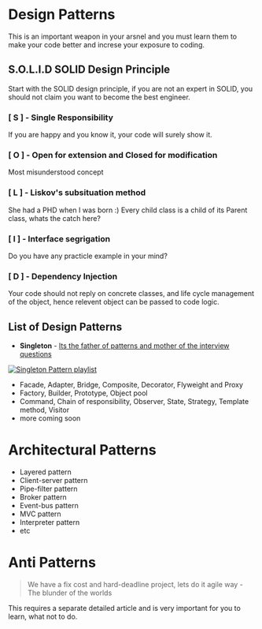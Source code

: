 
# Design Patterns
This is an important weapon in your arsnel and you must learn them to make your code better and increse your exposure to coding.

## S.O.L.I.D SOLID Design Principle
Start with the SOLID design principle, if you are not an expert in SOLID, you should not claim you want to become the best engineer.

### [ S ] - Single Responsibility
If you are happy and you know it, your code will surely show it.

### [ O ] - Open for extension and Closed for modification
Most misunderstood concept

### [ L ] - Liskov's subsituation method
She had a PHD when I was born :)
Every child class is a child of its Parent class, whats the catch here?

### [ I ] - Interface segrigation
Do you have any practicle example in your mind?

### [ D ] - Dependency Injection
Your code should not reply on concrete classes, and life cycle management of the object, hence relevent object can be passed to code logic.


## List of Design Patterns

* **Singleton** - [Its the father of patterns and mother of the interview questions](https://www.youtube.com/watch?v=TBcD1iNijtw&list=PLLqjNYIgOqeSELdzd60Ppq0pHEUX5xJwN) 

[![Singleton Pattern playlist](https://img.youtube.com/vi/TBcD1iNijtw/0.jpg)](https://www.youtube.com/watch?v=TBcD1iNijtw&list=PLLqjNYIgOqeSELdzd60Ppq0pHEUX5xJwN)



* Facade, Adapter, Bridge, Composite, Decorator, Flyweight and Proxy
* Factory, Builder, Prototype, Object pool
* Command, Chain of responsibility, Observer, State, Strategy, Template method, Visitor 
* more coming soon

# Architectural Patterns
* Layered pattern
* Client-server pattern
* Pipe-filter pattern
* Broker pattern
* Event-bus pattern
* MVC pattern
* Interpreter pattern
* etc

# Anti Patterns
> We have a fix cost and hard-deadline project, lets do it agile way - The blunder of the worlds 

This requires a separate detailed article and is very important for you to learn, what not to do. 
